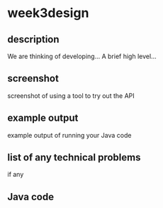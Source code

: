 # week3design
## description
We are thinking of developing...
A brief high level...
## screenshot
screenshot of using a tool to try out the API
## example output
example output of running your Java code
## list of any technical problems
if any
## Java code
